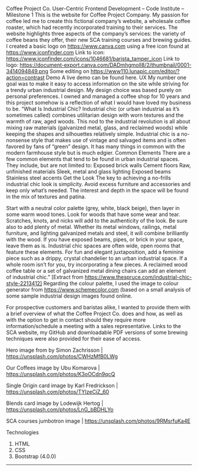 Coffee Project Co.
User-Centric Frontend Development – Code Institute – Milestone 1
This is the website for Coffee Project Company. 
My passion for coffee led me to create this fictional company’s website, a wholesale coffee roaster, which had recently incorporated training to their services.
The website highlights three aspects of the company’s services: the variety of coffee beans they offer, their new SCA training courses and brewing guides. 
I created a basic logo on https://www.canva.com using a free icon found at https://www.iconfinder.com 
Link to icon: https://www.iconfinder.com/icons/1046681/barista_tamper_icon
Link to logo: https://document-export.canva.com/DADmhgmoll8/2/thumbnail/0001-3414094849.png
Some editing on https://www110.lunapic.com/editor/?action=contrast
Demo
A live demo can be found here.
UX
My number one goal was to make it easy to access information on the site while striving for a trendy urban industrial design. My design choice was based purely on personal preferences. I owned and managed a coffee shop for 10 years and this project somehow is a reflection of what I would have loved my business to be. 
“What Is Industrial Chic?
Industrial chic (or urban industrial as it’s sometimes called) combines utilitarian design with worn textures and the warmth of raw, aged woods. This nod to the industrial revolution is all about mixing raw materials (galvanized metal, glass, and reclaimed woods) while keeping the shapes and silhouettes relatively simple. Industrial chic is a no-nonsense style that makes use of vintage and salvaged items and is often favored by fans of “green” design. It has many things in common with the modern farmhouse style but is much edgier.
Common Elements
There are a few common elements that tend to be found in urban industrial spaces. They include, but are not limited to:
Exposed brick walls
Cement floors
Raw, unfinished materials
Sleek, metal and glass lighting
Exposed beams
Stainless steel accents
Get the Look
The key to achieving a no-frills industrial chic look is simplicity. Avoid excess furniture and accessories and keep only what’s needed. The interest and depth in the space will be found in the mix of textures and patina.

Start with a neutral color palette (grey, white, black beige), then layer in some warm wood tones. Look for woods that have some wear and tear. Scratches, knots, and nicks will add to the authenticity of the look.
Be sure also to add plenty of metal. Whether its metal windows, railings, metal furniture, and lighting galvanized metals and steel, it will combine brilliantly with the wood.
If you have exposed beams, pipes, or brick in your space, leave them as is. Industrial chic spaces are often wide, open rooms that feature these elements.
For fun and elegant juxtaposition, add a feminine piece such as a drippy, crystal chandelier to an urban industrial space.
If a whole room isn’t for you, try incorporating a few pieces. A reclaimed wood coffee table or a set of galvanized metal dining chairs can add an element of industrial chic.”
[Extract from https://www.thespruce.com/industrial-chic-style-2213412]
Regarding the colour palette, I used the image to colour generator from https://www.schemecolor.com (based on a small analysis of some sample industrial design images found online.

For prospective customers and baristas alike, I wanted to provide them with a brief overview of what the Coffee Project Co. does and how, as well as with the option to get in contact should they require more information/schedule a meeting with a sales representative.
Links to the SCA website, my GitHub and downloadable PDF versions of some brewing techniques were also provided for their ease of access.

Hero image from by Simon Zachrisson | 
https://unsplash.com/photos/CWHzMfB0LWg

Our Coffees image by Ubu Komarova | 
https://unsplash.com/photos/K3oOCdn9qcQ

Single Origin card image by Karl Fredrickson | 
https://unsplash.com/photos/TYIzeCiZ_60

Blends card image by Lodewijk Hertog | 
https://unsplash.com/photos/LnG_bBDHLYo

SCA courses jumbotron image |
https://unsplash.com/photos/9RMsrfuKa4E

Technologies

1.	HTML
2.	CSS
3.	Bootstrap (4.0.0)
---

